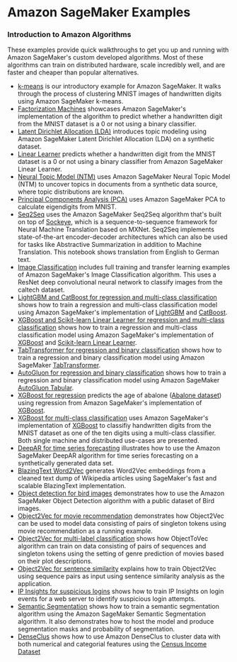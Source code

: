 # Amazon SageMaker Examples

### Introduction to Amazon Algorithms

These examples provide quick walkthroughs to get you up and running with Amazon SageMaker's custom developed algorithms.  Most of these algorithms can train on distributed hardware, scale incredibly well, and are faster and cheaper than popular alternatives.

- [k-means](../sagemaker-python-sdk/1P_kmeans_highlevel) is our introductory example for Amazon SageMaker.  It walks through the process of clustering MNIST images of handwritten digits using Amazon SageMaker k-means.
- [Factorization Machines](factorization_machines_mnist) showcases Amazon SageMaker's implementation of the algorithm to predict whether a handwritten digit from the MNIST dataset is a 0 or not using a binary classifier.
- [Latent Dirichlet Allocation (LDA)](lda_topic_modeling) introduces topic modeling using Amazon SageMaker Latent Dirichlet Allocation (LDA) on a synthetic dataset.
- [Linear Learner](linear_learner_mnist) predicts whether a handwritten digit from the MNIST dataset is a 0 or not using a binary classifier from Amazon SageMaker Linear Learner.
- [Neural Topic Model (NTM)](ntm_synthetic) uses Amazon SageMaker Neural Topic Model (NTM) to uncover topics in documents from a synthetic data source, where topic distributions are known.
- [Principal Components Analysis (PCA)](pca_mnist) uses Amazon SageMaker PCA to calculate eigendigits from MNIST.
- [Seq2Seq](seq2seq) uses the Amazon SageMaker Seq2Seq algorithm that's built on top of [Sockeye](https://github.com/awslabs/sockeye), which is a sequence-to-sequence framework for Neural Machine Translation based on MXNet.  Seq2Seq implements state-of-the-art encoder-decoder architectures which can also be used for tasks like Abstractive Summarization in addition to Machine Translation.  This notebook shows translation from English to German text.
- [Image Classification](imageclassification_caltech) includes full training and transfer learning examples of Amazon SageMaker's Image Classification algorithm.  This uses a ResNet deep convolutional neural network to classify images from the caltech dataset.
- [LightGBM and CatBoost for regression and multi-class classification](lightgbm_catboost_tabular) shows how to train a regression and multi-class classification model using Amazon SageMaker's implementation of [LightGBM](https://lightgbm.readthedocs.io/en/latest/) and [CatBoost](https://catboost.ai/).
- [XGBoost and Scikit-learn Linear Learner for regression and multi-class classification](xgboost_linear_learner_tabular) shows how to train a regression and multi-class classification model using Amazon SageMaker's implementation of [XGBoost](https://github.com/dmlc/xgboost) and [Scikit-learn Linear Learner](https://scikit-learn.org/stable/modules/generated/sklearn.linear_model.LinearRegression.html).
- [TabTransformer for regression and binary classification](tabtransformer_tabular) shows how to train a regression and binary classification model using Amazon SageMaker [TabTransformer](https://arxiv.org/abs/2012.06678).
- [AutoGluon for regression and binary classification](autogluon_tabular) shows how to train a regression and binary classification model using Amazon SageMaker [AutoGluon Tabular](https://arxiv.org/abs/2003.06505).
- [XGBoost for regression](xgboost_abalone) predicts the age of abalone ([Abalone dataset](https://www.csie.ntu.edu.tw/~cjlin/libsvmtools/datasets/regression.html)) using regression from Amazon SageMaker's implementation of [XGBoost](https://github.com/dmlc/xgboost).
- [XGBoost for multi-class classification](xgboost_mnist) uses Amazon SageMaker's implementation of [XGBoost](https://github.com/dmlc/xgboost) to classifiy handwritten digits from the MNIST dataset as one of the ten digits using a multi-class classifier. Both single machine and distributed use-cases are presented.
- [DeepAR for time series forecasting](deepar_synthetic) illustrates how to use the Amazon SageMaker DeepAR algorithm for time series forecasting on a synthetically generated data set.
- [BlazingText Word2Vec](blazingtext_word2vec_text8) generates Word2Vec embeddings from a cleaned text dump of Wikipedia articles using SageMaker's fast and scalable BlazingText implementation.
- [Object detection for bird images](object_detection_birds) demonstrates how to use the Amazon SageMaker Object Detection algorithm with a public dataset of Bird images.
- [Object2Vec for movie recommendation](object2vec_movie_recommendation) demonstrates how Object2Vec can be used to model data consisting of pairs of singleton tokens using movie recommendation as a running example.
- [Object2Vec for multi-label classification](object2vec_multilabel_genre_classification) shows how ObjectToVec algorithm can train on data consisting of pairs of sequences and singleton tokens using the setting of genre prediction of movies based on their plot descriptions.
- [Object2Vec for sentence similarity](object2vec_sentence_similarity) explains how to train Object2Vec using sequence pairs as input using sentence similarity analysis as the application.
- [IP Insights for suspicious logins](ipinsights_login) shows how to train IP Insights on login events for a web server to identify suspicious login attempts.
- [Semantic Segmentation](semantic_segmentation_pascalvoc) shows how to train a semantic segmentation algorithm using the Amazon SageMaker Semantic Segmentation algorithm. It also demonstrates how to host the model and produce segmentation masks and probability of segmentation.
- [DenseClus](denseclus) shows how to use Amazon DenseClus to cluster data with both numerical and categorial features using the [Census Income Dataset](https://archive.ics.uci.edu/dataset/2/adult)
